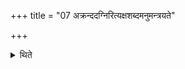 +++
title = "07 अक्रन्ददग्निरित्यक्षशब्दमनुमन्त्रयते"

+++

<details><summary>थिते</summary>

अक्रन्ददग्निरित्यक्षशब्दमनुमन्त्रयते ७
</details>
